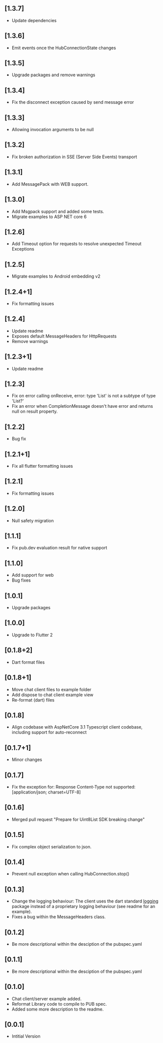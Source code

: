 ## [1.3.7]

- Update dependencies

## [1.3.6]

- Emit events once the HubConnectionState changes

## [1.3.5]

- Upgrade packages and remove warnings

## [1.3.4]

- Fix the disconnect exception caused by send message error

## [1.3.3]

- Allowing invocation arguments to be null

## [1.3.2]

- Fix broken authorization in SSE (Server Side Events) transport

## [1.3.1]

- Add MessagePack with WEB support.

## [1.3.0]

- Add Msgpack support and added some tests.
- Migrate examples to ASP NET core 6

## [1.2.6]

- Add Timeout option for requests to resolve unexpected Timeout Exceptions

## [1.2.5]

- Migrate examples to Android embedding v2

## [1.2.4+1]

- Fix formatting issues

## [1.2.4]

- Update readme
- Exposes default MessageHeaders for HttpRequests
- Remove warnings

## [1.2.3+1]

- Update readme

## [1.2.3]

- Fix on error calling onReceive, error: type 'List' is not a subtype of type 'List?'
- Fix an error when CompletionMessage doesn't have error and returns null on result property.

## [1.2.2]

- Bug fix

## [1.2.1+1]

- Fix all flutter formatting issues

## [1.2.1]

- Fix formatting issues

## [1.2.0]

- Null safety migration

## [1.1.1]

- Fix pub.dev evaluation result for native support

## [1.1.0]

- Add support for web
- Bug fixes

## [1.0.1]

- Upgrade packages

## [1.0.0]

- Upgrade to Flutter 2

## [0.1.8+2]

- Dart format files

## [0.1.8+1]

- Move chat client files to example folder
- Add dispose to chat client example view
- Re-format (dart) files

## [0.1.8]

- Align codebase with AspNetCore 3.1 Typescript client codebase, including support for auto-reconnect

## [0.1.7+1]

- Minor changes

## [0.1.7]

- Fix the exception for: Response Content-Type not supported: [application/json; charset=UTF-8]

## [0.1.6]

- Merged pull request "Prepare for Uint8List SDK breaking change"

## [0.1.5]

- Fix complex object serialization to json.

## [0.1.4]

- Prevent null exception when calling HubConnection.stop()

## [0.1.3]

- Change the logging behaviour: The client uses the dart standard [logging](https://pub.dartlang.org/packages/logging) package instead of a proprietary logging behaviour (see readme for an example).
- Fixes a bug within the MessageHeaders class.

## [0.1.2]

- Be more descriptional within the desciption of the pubspec.yaml

## [0.1.1]

- Be more descriptional within the desciption of the pubspec.yaml

## [0.1.0]

- Chat client/server example added.
- Reformat Library code to compile to PUB spec.
- Added some more description to the readme.

## [0.0.1]

- Intitial Version
